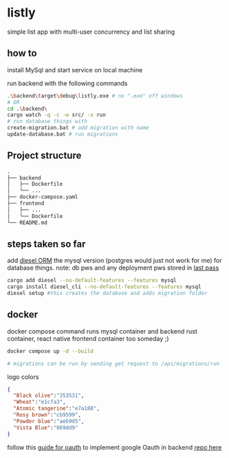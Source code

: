 # listly

simple list app with multi-user concurrency and list sharing

## how to

install MySql and start service on local machine

run backend with the following commands

```bash
.\backend\target\debug\listly.exe # no ".exe" off windows
# OR
cd .\backend\
cargo watch -q -c -w src/ -x run
# run database things with
create-migration.bat # add migration with name
update-database.bat # run migrations
```

## Project structure

```txt
.
├── backend
│   ├── Dockerfile
│   └── ...
├── docker-compose.yaml
├── frontend
│   ├── ...
│   └── Dockerfile
└── README.md
```

## steps taken so far

add [diesel ORM](https://crates.io/crates/diesel) the mysql version (postgres would just not work for me) for database things.
note: db pws and any deployment pws stored in [last pass](https://www.lastpass.com/)

```bash
cargo add diesel --no-default-features --features mysql
cargo install diesel_cli --no-default-features --features mysql
diesel setup #this creates the database and adds migration folder
```

## docker

docker compose command runs mysql container and backend rust container, react native frontend container too someday ;)

```bash
docker compose up -d --build

# migrations can be run by sending get request to /api/migrations/run
```

logo colors

```json
{
  "Black olive":"353531",
  "Wheat":"e1cfa3",
  "Atomic tangerine":"e7a188",
  "Rosy brown":"cb9599",
  "Powder blue":"aeb9d5",
  "Vista Blue":"869dd9"
}
```

follow this [guide for oauth](https://codevoweb.com/how-to-implement-google-oauth2-in-rust/) to implement google Oauth in backend [repo here](https://github.com/wpcodevo/google-github-oauth2-rust)
